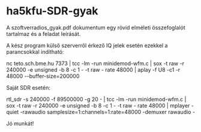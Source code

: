# ha5kfu-SDR-gyak
A szoftverradios_gyak.pdf dokumentum egy rövid elméleti összefoglalót tartalmaz és a feladat leírását.

A kész program külső szerverről érkező IQ jelek esetén ezekkel a parancsokkal indítható:

nc teto.sch.bme.hu 7373 | tcc -lm -run minidemod-wfm.c | sox -t raw -r 240000 -e unsigned -b 8 -c 1 - -t raw - rate 48000 | aplay -f U8 -c1 -r 48000 --buffer-size=200000

Saját SDR esetén:

rtl_sdr -s 240000 -f 89500000 -g 20 - | tcc -lm -run minidemod-wfm.c | sox -t raw -r 240000 -e unsigned -b 8 -c 1 - -t raw - rate 48000 | mplayer -quiet -rawaudio samplesize=1:channels=1:rate=48000 -demuxer rawaudio -

Jó munkát!
